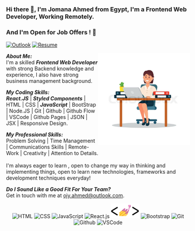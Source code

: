 


### Hi there 👋, I'm Jomana Ahmed from Egypt, I'm a Frontend Web Developer, Working Remotely. 
### And I'm Open for Job Offers ! :tada: 
[![Outlook](https://img.shields.io/badge/-Email-c14438?style=flat&logo=Gmail&logoColor=white)](mailto:ojy.ahmed@outlook.com)
[![Resume](https://img.shields.io/badge/-Resume-black)](https://github.com/JomanaAhmed01/JomanaAhmed01)


<img width="50%" align="right" alt="developer" src="./Images/female-dev.jpg" />

***About Me:***<br>
I'm a skilled ***Frontend Web Developer*** with strong Backend knowledge and experience, I also have strong business management background.
<br>

***My Coding Skills:***<br>
***React.JS*** | ***Styled Components*** | HTML | CSS | ***JavaScript*** | BootStrap | Node.JS | Git | Github | Github Flow | VSCode | Github Pages | JSON | JSX | Responsive Design.

***My Professional Skills:***<br>
Problem Solving | Time Management | Communications Skills | Remote-Work | Creativity | Attention to Details.
<br><br>
I'm always eager to learn , open to change my way in thinking and implementing things, open to learn new technologies, frameworks and development techniques everyday!

***Do I Sound Like a Good Fit For Your Team?***
<br>
Get in touch with me at ojy.ahmed@outlook.com.


<p align="center">
  <span align="center" class="d-flex">
    <img title="HTML" alt="HTML" height=40 src="https://www.w3.org/html/logo/downloads/HTML5_Badge_256.png">
    <img title="CSS" alt="CSS" height=40
      src="https://www.kindpng.com/picc/m/464-4640184_css3-png-download-css-icon-transparent-png.png">
    <img title="JavaScript" alt="JavaScript" height=40
      src="https://upload.wikimedia.org/wikipedia/commons/thumb/9/99/Unofficial_JavaScript_logo_2.svg/600px-Unofficial_JavaScript_logo_2.svg.png">
    <img title="React.JS" alt="React.js" height=40 src="https://cdn.worldvectorlogo.com/logos/react.svg">
    <img title="Styled-Components" alt="Styled Components" height=40 src="https://github.com/AhmedTohamy01/AhmedTohamy01/blob/master/img/styled-components2.png">
    <img title="Bootstrap" alt="Bootstrap" height=40
    src="https://upload.wikimedia.org/wikipedia/commons/thumb/b/b2/Bootstrap_logo.svg/480px-Bootstrap_logo.svg.png">
    <img title="Git" alt="Git" height=40 src="https://git-scm.com/images/logos/downloads/Git-Icon-1788C.png">
    <img title="Github" alt="Github" height=40 src="https://cdn0.iconfinder.com/data/icons/octicons/1024/mark-github-512.png">
    <img title="VSCode" alt="VSCode" height=40 src="https://cdn.worldvectorlogo.com/logos/visual-studio-code-1.svg">
  </span>
</p>